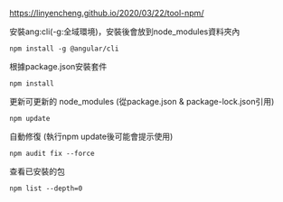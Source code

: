 https://linyencheng.github.io/2020/03/22/tool-npm/


安裝ang:cli(-g:全域環境)，安裝後會放到node_modules資料夾內
```properties
npm install -g @angular/cli
```

根據package.json安裝套件
```properties
npm install
```

更新可更新的 node_modules (從package.json & package-lock.json引用)
```properties
npm update
```

自動修復 (執行npm update後可能會提示使用)
```properties
npm audit fix --force
```

查看已安裝的包
```properties
npm list --depth=0
```